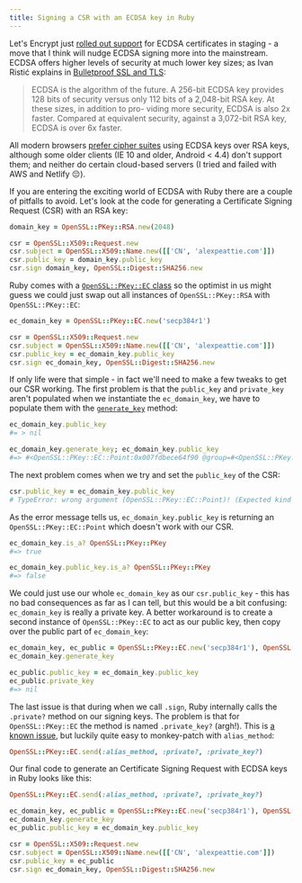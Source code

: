 ```yaml
---
title: Signing a CSR with an ECDSA key in Ruby
---
```


Let's Encrypt just [rolled out support](https://community.letsencrypt.org/t/ecdsa-testing-on-staging/8809) for ECDSA certificates in staging - a move that I think will nudge ECDSA signing more into the mainstream. ECDSA offers higher levels of security at much lower key sizes; as Ivan Ristić explains in [Bulletproof SSL and TLS](https://www.feistyduck.com/books/bulletproof-ssl-and-tls/):

> ECDSA is the algorithm of the future. A 256-bit ECDSA key provides 128 bits of security versus only 112 bits of a 2,048-bit RSA key. At these sizes, in addition to pro- viding more security, ECDSA is also 2x faster. Compared at equivalent security, against a 3,072-bit RSA key, ECDSA is over 6x faster.

All modern browsers [prefer cipher suites](https://www.ssllabs.com/ssltest/viewMyClient.html) using ECDSA keys over RSA keys, although some older clients (IE 10 and older, Android < 4.4) don't support them; and neither do certain cloud-based servers (I tried and failed with AWS and Netlify 😔).

If you are entering the exciting world of ECDSA with Ruby there are a couple of pitfalls to avoid. Let's look at the code for generating a Certificate Signing Request (CSR) with an RSA key:

~~~ruby
domain_key = OpenSSL::PKey::RSA.new(2048)

csr = OpenSSL::X509::Request.new
csr.subject = OpenSSL::X509::Name.new([['CN', 'alexpeattie.com']])
csr.public_key = domain_key.public_key
csr.sign domain_key, OpenSSL::Digest::SHA256.new
~~~

Ruby comes with a [`OpenSSL::PKey::EC` class](http://ruby-doc.org/stdlib-2.3.0/libdoc/openssl/rdoc/OpenSSL/PKey/EC.html) so the optimist in us might guess we could just swap out all instances of `OpenSSL::PKey::RSA` with `OpenSSL::PKey::EC`:

~~~ruby
ec_domain_key = OpenSSL::PKey::EC.new('secp384r1')

csr = OpenSSL::X509::Request.new
csr.subject = OpenSSL::X509::Name.new([['CN', 'alexpeattie.com']])
csr.public_key = ec_domain_key.public_key
csr.sign ec_domain_key, OpenSSL::Digest::SHA256.new
~~~

If only life were that simple - in fact we'll need to make a few tweaks to get our CSR working. The first problem is that the `public_key` and `private_key` aren't populated when we instantiate the `ec_domain_key`, we have to populate them with the [`generate_key`](http://ruby-doc.org/stdlib-2.3.0/libdoc/openssl/rdoc/OpenSSL/PKey/EC.html#method-i-generate_key) method:

~~~ruby
ec_domain_key.public_key
#= > nil

ec_domain_key.generate_key; ec_domain_key.public_key
#=> #<OpenSSL::PKey::EC::Point:0x007fdbece64f90 @group=#<OpenSSL::PKey::EC::Group:0x007fdbece64fb8 @key=#<OpenSSL::PKey::EC:0x007fdbece94880 @group=#<OpenSSL::PKey::EC::Group:0x007fdbece64fb8 ...>>>>
~~~

The next problem comes when we try and set the `public_key` of the CSR:

~~~ruby
csr.public_key = ec_domain_key.public_key
# TypeError: wrong argument (OpenSSL::PKey::EC::Point)! (Expected kind of OpenSSL::PKey::PKey)
~~~

As the error message tells us, `ec_domain_key.public_key` is returning an `OpenSSL::PKey::EC::Point` which doesn't work with our CSR.

~~~ruby
ec_domain_key.is_a? OpenSSL::PKey::PKey
#=> true

ec_domain_key.public_key.is_a? OpenSSL::PKey::PKey
#=> false
~~~

We could just use our whole `ec_domain_key` as our `csr.public_key` - this has no bad consequences as far as I can tell, but this would be a bit confusing: `ec_domain_key` is really a private key. A better workaround is to create a second instance of `OpenSSL::PKey::EC` to act as our public key, then copy over the public part of `ec_domain_key`:

~~~ruby
ec_domain_key, ec_public = OpenSSL::PKey::EC.new('secp384r1'), OpenSSL::PKey::EC.new('secp384r1')
ec_domain_key.generate_key

ec_public.public_key = ec_domain_key.public_key
ec_public.private_key
#=> nil
~~~

The last issue is that during when we call `.sign`, Ruby internally calls the `.private?` method on our signing keys. The problem is that for `OpenSSL::PKey::EC` the method is named `.private_key?` (argh!). This is [a known issue](https://redmine.ruby-lang.org/issues/5600), but luckily quite easy to monkey-patch with `alias_method`:

~~~ruby
OpenSSL::PKey::EC.send(:alias_method, :private?, :private_key?)
~~~

Our final code to generate an Certificate Signing Request with ECDSA keys in Ruby looks like this:

~~~ruby
OpenSSL::PKey::EC.send(:alias_method, :private?, :private_key?)

ec_domain_key, ec_public = OpenSSL::PKey::EC.new('secp384r1'), OpenSSL::PKey::EC.new('secp384r1')
ec_domain_key.generate_key
ec_public.public_key = ec_domain_key.public_key

csr = OpenSSL::X509::Request.new
csr.subject = OpenSSL::X509::Name.new([['CN', 'alexpeattie.com']])
csr.public_key = ec_public
csr.sign ec_domain_key, OpenSSL::Digest::SHA256.new
~~~